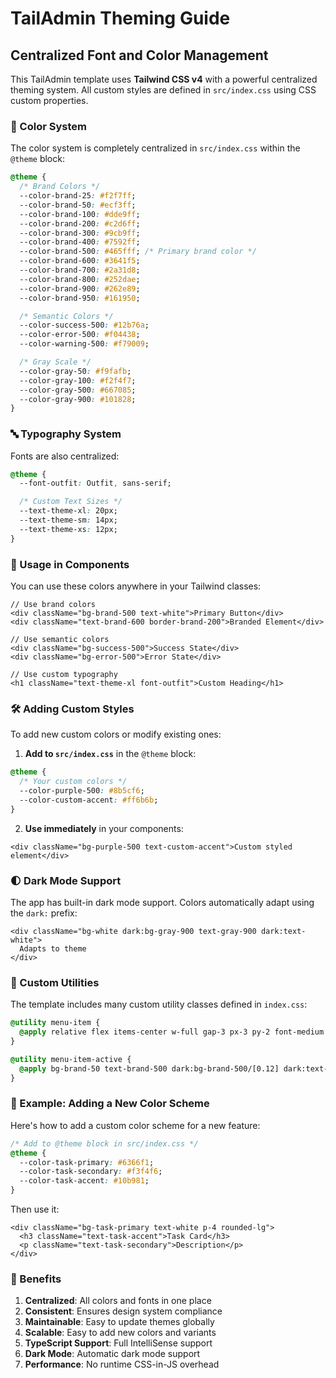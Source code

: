 # TailAdmin Theming Guide

## Centralized Font and Color Management

This TailAdmin template uses **Tailwind CSS v4** with a powerful centralized theming system. All custom styles are defined in `src/index.css` using CSS custom properties.

### 🎨 Color System

The color system is completely centralized in `src/index.css` within the `@theme` block:

```css
@theme {
  /* Brand Colors */
  --color-brand-25: #f2f7ff;
  --color-brand-50: #ecf3ff;
  --color-brand-100: #dde9ff;
  --color-brand-200: #c2d6ff;
  --color-brand-300: #9cb9ff;
  --color-brand-400: #7592ff;
  --color-brand-500: #465fff; /* Primary brand color */
  --color-brand-600: #3641f5;
  --color-brand-700: #2a31d8;
  --color-brand-800: #252dae;
  --color-brand-900: #262e89;
  --color-brand-950: #161950;

  /* Semantic Colors */
  --color-success-500: #12b76a;
  --color-error-500: #f04438;
  --color-warning-500: #f79009;

  /* Gray Scale */
  --color-gray-50: #f9fafb;
  --color-gray-100: #f2f4f7;
  --color-gray-500: #667085;
  --color-gray-900: #101828;
}
```

### 🔤 Typography System

Fonts are also centralized:

```css
@theme {
  --font-outfit: Outfit, sans-serif;

  /* Custom Text Sizes */
  --text-theme-xl: 20px;
  --text-theme-sm: 14px;
  --text-theme-xs: 12px;
}
```

### 🎯 Usage in Components

You can use these colors anywhere in your Tailwind classes:

```tsx
// Use brand colors
<div className="bg-brand-500 text-white">Primary Button</div>
<div className="text-brand-600 border-brand-200">Branded Element</div>

// Use semantic colors
<div className="bg-success-500">Success State</div>
<div className="bg-error-500">Error State</div>

// Use custom typography
<h1 className="text-theme-xl font-outfit">Custom Heading</h1>
```

### 🛠️ Adding Custom Styles

To add new custom colors or modify existing ones:

1. **Add to `src/index.css`** in the `@theme` block:

```css
@theme {
  /* Your custom colors */
  --color-purple-500: #8b5cf6;
  --color-custom-accent: #ff6b6b;
}
```

2. **Use immediately** in your components:

```tsx
<div className="bg-purple-500 text-custom-accent">Custom styled element</div>
```

### 🌓 Dark Mode Support

The app has built-in dark mode support. Colors automatically adapt using the `dark:` prefix:

```tsx
<div className="bg-white dark:bg-gray-900 text-gray-900 dark:text-white">
  Adapts to theme
</div>
```

### 📱 Custom Utilities

The template includes many custom utility classes defined in `index.css`:

```css
@utility menu-item {
  @apply relative flex items-center w-full gap-3 px-3 py-2 font-medium rounded-lg text-theme-sm;
}

@utility menu-item-active {
  @apply bg-brand-50 text-brand-500 dark:bg-brand-500/[0.12] dark:text-brand-400;
}
```

### 🎨 Example: Adding a New Color Scheme

Here's how to add a custom color scheme for a new feature:

```css
/* Add to @theme block in src/index.css */
@theme {
  --color-task-primary: #6366f1;
  --color-task-secondary: #f3f4f6;
  --color-task-accent: #10b981;
}
```

Then use it:

```tsx
<div className="bg-task-primary text-white p-4 rounded-lg">
  <h3 className="text-task-accent">Task Card</h3>
  <p className="text-task-secondary">Description</p>
</div>
```

### 🔧 Benefits

1. **Centralized**: All colors and fonts in one place
2. **Consistent**: Ensures design system compliance
3. **Maintainable**: Easy to update themes globally
4. **Scalable**: Easy to add new colors and variants
5. **TypeScript Support**: Full IntelliSense support
6. **Dark Mode**: Automatic dark mode support
7. **Performance**: No runtime CSS-in-JS overhead
